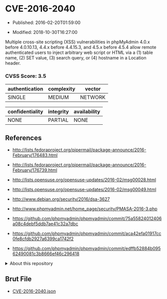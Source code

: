 # CVE-2016-2040

- Published: 2016-02-20T01:59:00

- Modified: 2018-10-30T16:27:00

Multiple cross-site scripting (XSS) vulnerabilities in phpMyAdmin 4.0.x before 4.0.10.13, 4.4.x before 4.4.15.3, and 4.5.x before 4.5.4 allow remote authenticated users to inject arbitrary web script or HTML via a (1) table name, (2) SET value, (3) search query, or (4) hostname in a Location header.

### CVSS Score: **3.5**

| authentication | complexity | vector |
| --- | --- | --- |
| SINGLE | MEDIUM | NETWORK |

| confidentiality | integrity | availability |
| --- | --- | --- |
| NONE | PARTIAL | NONE |

## References

* http://lists.fedoraproject.org/pipermail/package-announce/2016-February/176483.html

* http://lists.fedoraproject.org/pipermail/package-announce/2016-February/176739.html

* http://lists.opensuse.org/opensuse-updates/2016-02/msg00028.html

* http://lists.opensuse.org/opensuse-updates/2016-02/msg00049.html

* http://www.debian.org/security/2016/dsa-3627

* http://www.phpmyadmin.net/home_page/security/PMASA-2016-3.php

* https://github.com/phpmyadmin/phpmyadmin/commit/75a55824012406a08c4debf5ddb7ae41c32a7dbc

* https://github.com/phpmyadmin/phpmyadmin/commit/aca42efa01917cc0fe8cfdb2927a6399ca1742f2

* https://github.com/phpmyadmin/phpmyadmin/commit/edffb52884b09562490081c3b8666ef46c296418

<details>
<summary>About this repository</summary> 

  This repository is part of the project [Live Hack CVE](https://github.com/Live-Hack-CVE). Main website can be found [www.live-hack.org](https://www.live-hack.org) 
  
  Made by [Sn0wAlice](https://github.com/Sn0wAlice) for the people that care about security and need to have a feed of the latest CVEs. Hope you enjoy it, don't forget to star the repo and follow me on [Twitter](https://twitter.com/Sn0wAlice) and [Github](https://github.com/Sn0wAlice). And that is my [personnal website](https://www.alice-snow.me/)

  - [Home Page](https://github.com/Live-Hack-CVE)
  - [Framework](https://github.com/Live-Hack-CVE/cve-framework)
  - [CVE database](https://github.com/Live-Hack-CVE/full_database)
  - [Changelog](https://github.com/Live-Hack-CVE/Changelog)
</details>

## Brut File

* [CVE-2016-2040.json](https://raw.githubusercontent.com/Live-Hack-CVE/full_database/main/cves/2016/CVE-2016-2040.json)


